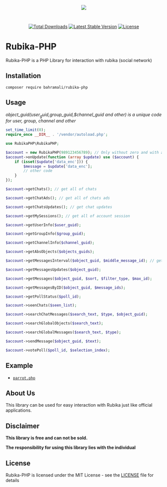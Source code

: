 <p align="center">
<a href='https://web.rubika.ir' target="_blank">
<img src='https://bahramali.ir/img/rubika.logo.svg'></img></a></p>
<br />
<p align="center">
<a href="https://packagist.org/packages/bahramali/rubika-php"  target="_blank"><img src="https://img.shields.io/packagist/dt/bahramali/rubika-php" alt="Total Downloads"></a>
<a href="https://packagist.org/packages/bahramali/rubika-php"  target="_blank"><img src="https://img.shields.io/packagist/v/bahramali/rubika-php" alt="Latest Stable Version"></a>
<a href="https://packagist.org/packages/bahramali/rubika-php"  target="_blank"><img src="https://img.shields.io/packagist/l/bahramali/rubika-php?" alt="License"></a>
</p>

# Rubika-PHP
Rubika-PHP is a PHP Library for interaction with rubika (social network)

## Installation
```
composer require bahramali/rubika-php
```
## Usage
*object_guid($user_guid,$group_guid,$channel_guid and other) is a unique code for user, group, channel and other*
```php
set_time_limit(0);
require_once __DIR__ . '/vendor/autoload.php';

use RubikaPHP\RubikaPHP;

$account = new RubikaPHP(989123456789); // Only without zero and with area code 98
$account->onUpdate(function (array $update) use ($account) {
    if (isset($update['data_enc'])) {
        $message = $update['data_enc'];
        // other code
    }
});

```
```php
$account->getChats(); // get all of chats

$account->getChatAds(); // get all of chats ads

$account->getChatsUpdates(); // get chat updates

$account->getMySessions(); // get all of account session

$account->getUserInfo($user_guid);

$account->getGroupInfo($group_guid);

$account->getChannelInfo($channel_guid);

$account->getAbsObjects($objects_guids);

$account->getMessagesInterval($object_guid, $middle_message_id); // get message content by message id

$account->getMessagesUpdates($object_guid);

$account->getMessages($object_guid, $sort, $filter_type, $max_id);

$account->getMessagesByID($object_guid, $message_ids);

$account->getPollStatus($poll_id);

$account->seenChats($seen_list);

$account->searchChatMessages($search_text, $type, $object_guid);

$account->searchGlobalObjects($search_text);

$account->searchGlobalMessages($search_text, $type);

$account->sendMessage($object_guid, $text);

$account->votePoll($poll_id, $selection_index);

```
## Example
* [`parrot.php`](https://github.com/ErfanBahramali/Rubika-PHP/blob/main/examples/parrot.php) 

## About Us
This library can be used for easy interaction with Rubika just like official applications.

## Disclaimer


<b>This library is free and can not be sold.</b>


<b>The responsibility for using this library lies with the individual</b>


## License
Rubika-PHP is licensed under the MIT License - see the [LICENSE](LICENSE) file for details
